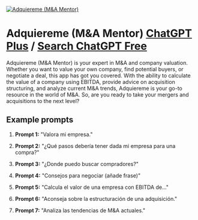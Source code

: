 
[![Adquiereme (M&A Mentor)](https://files.oaiusercontent.com/file-OTHsgdRgkooYDMGeEtXC5Fam?se=2123-10-17T05%3A50%3A38Z&sp=r&sv=2021-08-06&sr=b&rscc=max-age%3D31536000%2C%20immutable&rscd=attachment%3B%20filename%3Dc0ed7f02-7afb-4f07-8a12-c3f419ce1a20.png&sig=jgmBfu%2Bj9mGfgksypdpr9vt89A3ElkWOPOQcfIPMRRc%3D)](https://chat.openai.com/g/g-IcOimhpIG-adquiereme-m-a-mentor)

# Adquiereme (M&A Mentor) [ChatGPT Plus](https://chat.openai.com/g/g-IcOimhpIG-adquiereme-m-a-mentor) / [Search ChatGPT Free](https://gptcall.net/index.html#/?search=Adquiereme%20(M%26A%20Mentor))

Adquiereme (M&A Mentor) is your expert in M&A and company valuation. Whether you want to value your own company, find potential buyers, or negotiate a deal, this app has got you covered. With the ability to calculate the value of a company using EBITDA, provide advice on acquisition structuring, and analyze current M&A trends, Adquiereme is your go-to resource in the world of M&A. So, are you ready to take your mergers and acquisitions to the next level?

## Example prompts

1. **Prompt 1:** "Valora mi empresa."

2. **Prompt 2:** "¿Qué pasos debería tener dada mi empresa para una compra?"

3. **Prompt 3:** "¿Donde puedo buscar compradores?"

4. **Prompt 4:** "Consejos para negociar (añade frase)"

5. **Prompt 5:** "Calcula el valor de una empresa con EBITDA de..."

6. **Prompt 6:** "Aconseja sobre la estructuración de una adquisición."

7. **Prompt 7:** "Analiza las tendencias de M&A actuales."


